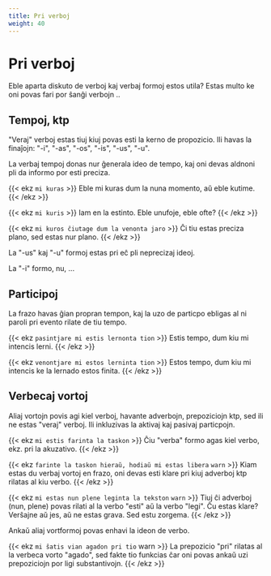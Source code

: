 ```yaml
---
title: Pri verboj
weight: 40
---
```


# Pri verboj

Eble aparta diskuto de verboj kaj verbaj formoj estos utila? Estas multo ke oni povas fari por ŝanĝi verbojn ..

## Tempoj, ktp

"Veraj" verboj estas tiuj kiuj povas esti la kerno de propozicio. Ili havas la finaĵojn: "-i", "-as", "-os", "-is", "-us", "-u".

La verbaj tempoj donas nur ĝenerala ideo de tempo, kaj oni devas aldnoni pli da informo por esti preciza.

{{< ekz `mi kuras` >}}
Eble mi kuras dum la nuna momento, aŭ eble kutime.
{{< /ekz >}}

{{< ekz `mi kuris` >}}
Iam en la estinto. Eble unufoje, eble ofte?
{{< /ekz >}}

{{< ekz `mi kuros ĉiutage dum la venonta jaro` >}}
Ĉi tiu estas preciza plano, sed estas nur plano.
{{< /ekz >}}

La "-us" kaj "-u" formoj estas pri eĉ pli neprecizaj ideoj.

La "-i" formo, nu, ...

## Participoj

La frazo havas ĝian propran tempon, kaj la uzo de particpo ebligas al ni paroli pri evento rilate de tiu tempo.

{{< ekz `pasintjare mi estis lernonta tion` >}}
Estis tempo, dum kiu mi intencis lerni.
{{< /ekz >}}

{{< ekz `venontjare mi estos lerninta tion` >}}
Estos tempo, dum kiu mi intencis ke la lernado estos finita.
{{< /ekz >}}

## Verbecaj vortoj

Aliaj vortojn povis agi kiel verboj, havante adverbojn, prepoziciojn ktp, sed ili ne estas "veraj" verboj. Ili inkluzivas la aktivaj kaj pasivaj particpojn.

{{< ekz `mi estis farinta la taskon` >}}
Ĉiu "verba" formo agas kiel verbo, ekz. pri la akuzativo.
{{< /ekz >}}

{{< ekz `farinte la taskon hieraŭ, hodiaŭ mi estas libera` `warn` >}}
Kiam estas du verbaj vortoj en frazo, oni devas esti klare pri kiuj adverboj ktp rilatas al kiu verbo.
{{< /ekz >}}

{{< ekz `mi estas nun plene leginta la tekston` `warn` >}}
Tiuj ĉi adverboj (nun, plene) povas rilati al la verbo "esti" aŭ la verbo "legi". Ĉu estas klare? Verŝajne aŭ jes, aŭ ne estas grava. Sed estu zorgema.
{{< /ekz >}}

Ankaŭ aliaj vortformoj povas enhavi la ideon de verbo.

{{< ekz `mi ŝatis vian agadon pri tio` warn >}}
La prepozicio "pri" rilatas al la verbeca vorto "agado", sed fakte tio funkcias ĉar oni povas ankaŭ uzi prepoziciojn por ligi substantivojn.
{{< /ekz >}}
